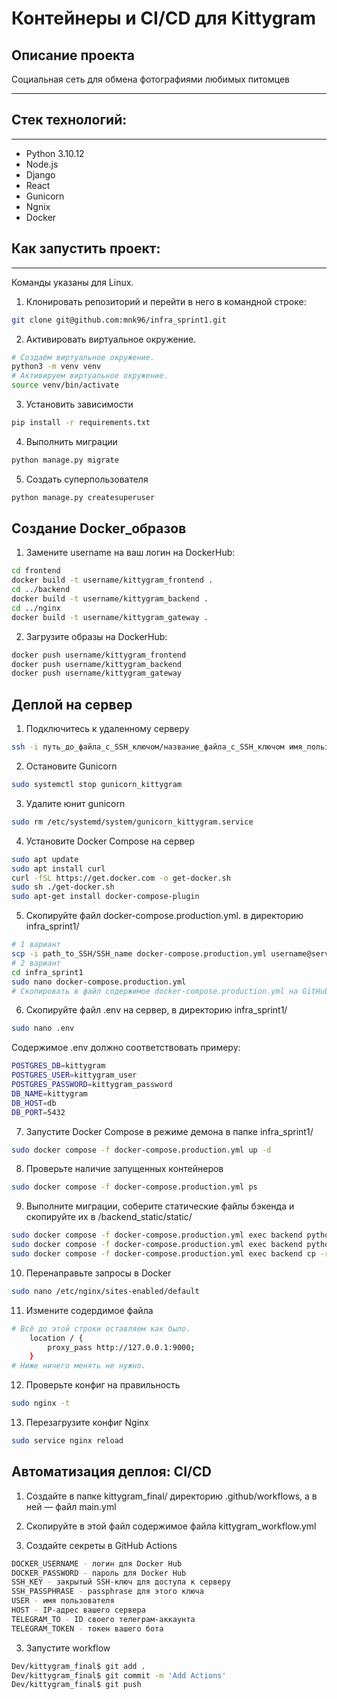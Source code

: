 #  Контейнеры и CI/CD для Kittygram

## Описание проекта
Социальная сеть для обмена фотографиями любимых питомцев
____

## Стек технологий:
____
* Python 3.10.12
* Node.js
* Django
* React
* Gunicorn
* Ngnix
* Docker

## Как запустить проект:
____
Команды указаны для Linux.
1. Клонировать репозиторий и перейти в него в командной строке:
```sh
git clone git@github.com:mnk96/infra_sprint1.git
```
2. Активировать виртуальное окружение.
```sh
# Создаём виртуальное окружение.
python3 -m venv venv
# Активируем виртуальное окружение.
source venv/bin/activate
```
3. Установить зависимости
```sh
pip install -r requirements.txt 
```
4. Выполнить миграции
```sh
python manage.py migrate
```
5. Создать суперпользователя
```sh
python manage.py createsuperuser 
```

## Создание Docker_образов
1. Замените username на ваш логин на DockerHub:
```sh
cd frontend
docker build -t username/kittygram_frontend .
cd ../backend
docker build -t username/kittygram_backend .
cd ../nginx
docker build -t username/kittygram_gateway . 
```
2. Загрузите образы на DockerHub:
```sh
docker push username/kittygram_frontend
docker push username/kittygram_backend
docker push username/kittygram_gateway
```

## Деплой на сервер

1. Подключитесь к удаленному серверу
```sh
ssh -i путь_до_файла_с_SSH_ключом/название_файла_с_SSH_ключом имя_пользователя@ip_адрес_сервера
```

2. Остановите Gunicorn
```sh
sudo systemctl stop gunicorn_kittygram
```

3. Удалите юнит gunicorn
```sh
sudo rm /etc/systemd/system/gunicorn_kittygram.service 
```

4. Установите Docker Compose на сервер
```sh
sudo apt update
sudo apt install curl
curl -fSL https://get.docker.com -o get-docker.sh
sudo sh ./get-docker.sh
sudo apt-get install docker-compose-plugin 
```

5. Скопируйте файл docker-compose.production.yml. в директорию infra_sprint1/
```sh
# 1 вариант
scp -i path_to_SSH/SSH_name docker-compose.production.yml username@server_ip:/home/username/taski/docker-compose.production.yml
# 2 вариант
cd infra_sprint1
sudo nano docker-compose.production.yml
# Скопировать в файл содержимое docker-compose.production.yml на GitHub
```

6. Скопируйте файл .env на сервер, в директорию infra_sprint1/
```sh
sudo nano .env
```
Содержимое .env должно соответствовать примеру:
```sh
POSTGRES_DB=kittygram
POSTGRES_USER=kittygram_user
POSTGRES_PASSWORD=kittygram_password
DB_NAME=kittygram
DB_HOST=db
DB_PORT=5432
```

7. Запустите Docker Compose в режиме демона в папке infra_sprint1/
```sh
sudo docker compose -f docker-compose.production.yml up -d 
```

8. Проверьте наличие запущенных контейнеров
```sh
sudo docker compose -f docker-compose.production.yml ps
```

9. Выполните миграции, соберите статические файлы бэкенда и скопируйте их в /backend_static/static/
```sh
sudo docker compose -f docker-compose.production.yml exec backend python manage.py migrate
sudo docker compose -f docker-compose.production.yml exec backend python manage.py collectstatic
sudo docker compose -f docker-compose.production.yml exec backend cp -r /app/collected_static/. /backend_static/static/
```

10. Перенаправьте запросы в Docker
```sh
sudo nano /etc/nginx/sites-enabled/default
```

11. Измените содердимое файла
```sh
# Всё до этой строки оставляем как было.
    location / {
        proxy_pass http://127.0.0.1:9000;
    }
# Ниже ничего менять не нужно.
```

12. Проверьте конфиг на правильность
```sh
sudo nginx -t 
```

13. Перезагрузите конфиг Nginx
```sh
sudo service nginx reload 
```

## Автоматизация деплоя: CI/CD

1. Создайте в папке kittygram_final/ директорию .github/workflows, а в ней — файл main.yml

2. Скопируйте в этой файл содержимое файла kittygram_workflow.yml

3. Создайте секреты в GitHub Actions
```sh
DOCKER_USERNAME - логин для Docker Hub
DOCKER_PASSWORD - пароль для Docker Hub
SSH_KEY - закрытый SSH-ключ для доступа к серверу
SSH_PASSPHRASE - passphrase для этого ключа
USER - имя пользователя
HOST - IP-адрес вашего сервера
TELEGRAM_TO - ID своего телеграм-аккаунта
TELEGRAM_TOKEN - токен вашего бота
```

3. Запустите workflow
```sh
Dev/kittygram_final$ git add .
Dev/kittygram_final$ git commit -m 'Add Actions'
Dev/kittygram_final$ git push 
```